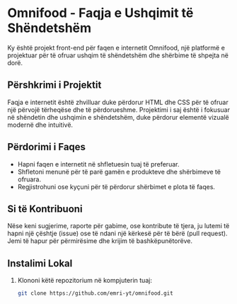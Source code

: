 # Omnifood - Faqja e Ushqimit të Shëndetshëm

Ky është projekt front-end për faqen e internetit Omnifood, një platformë e projektuar për të ofruar ushqim të shëndetshëm dhe shërbime të shpejta në dorë.

## Përshkrimi i Projektit

Faqja e internetit është zhvilluar duke përdorur HTML dhe CSS për të ofruar një përvojë tërheqëse dhe të përdorueshme. Projektimi i saj është i fokusuar në shëndetin dhe ushqimin e shëndetshëm, duke përdorur elementë vizualë modernë dhe intuitivë.

## Përdorimi i Faqes

- Hapni faqen e internetit në shfletuesin tuaj të preferuar.
- Shfletoni menunë për të parë gamën e produkteve dhe shërbimeve të ofruara.
- Regjistrohuni ose kyçuni për të përdorur shërbimet e plota të faqes.

## Si të Kontribuoni

Nëse keni sugjerime, raporte për gabime, ose kontribute të tjera, ju lutemi të hapni një çështje (issue) ose të ndani një kërkesë për të bërë (pull request). Jemi të hapur për përmirësime dhe krijim të bashkëpunëtorëve.

## Instalimi Lokal

1. Klononi këtë repozitorium në kompjuterin tuaj:
   ```bash
   git clone https://github.com/emri-yt/omnifood.git
